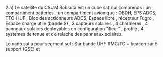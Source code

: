 2.a) Le satellite du CSUM Robsuta est un cube sat qui comprends : un compartiment batteries , un compartiment avionique : OBDH, EPS ADCS, TTC-HUF , Bloc des actionneurs ADCS, Espace libre , récepteur Fugro , Espace charge utile (bande S) , 3 capteurs solaires , 4 charnieres , 4 panneaux solaires deployables en configuration "fleur" , profilé , 4 systemes de tenue et de relache des panneaux solaires.

Le nano sat a pour segment sol : Sur bande UHF TMC/TC + beacon  sur 5 support (GSE) et 